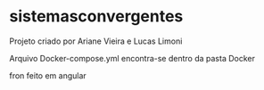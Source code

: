 # sistemasconvergentes

Projeto criado por Ariane Vieira e Lucas Limoni

Arquivo Docker-compose.yml encontra-se dentro da pasta Docker

fron feito em angular
